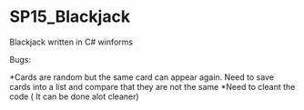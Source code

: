 # SP15_Blackjack

Blackjack written in C# winforms

Bugs:

*Cards are random but the same card can appear again. Need to save cards into a list and compare that they are not the same
*Need to cleant the code ( It can be done alot cleaner)

